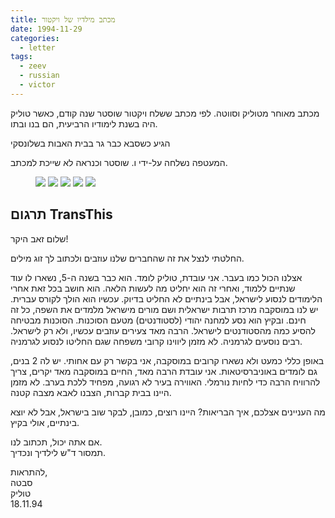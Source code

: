 ```yaml
---
title: מכתב מילדיו של ויקטור
date: 1994-11-29
categories:
  - letter
tags:
  - zeev
  - russian
  - victor
---
```


מכתב מאוחר מטוליק וסווטה. לפי מכתב ששלח ויקטור שוסטר שנה קודם, כאשר טוליק היה בשנת לימודיו הרביעית, הם בנו ובתו.

הגיע כשסבא כבר גר בבית האבות בשלונסקי

המעטפה נשלחה על-ידי ו. שוסטר וכנראה לא שייכת למכתב.

<figure class="half">
    <a  href="/pupko-papers/assets/images/1994-11-29-sveta-tolik-1.jpg">
    <img src="/pupko-papers/assets/images/1994-11-29-sveta-tolik-1.jpg"></a>
    <a  href="/pupko-papers/assets/images/1994-11-29-sveta-tolik-2.jpg">
    <img src="/pupko-papers/assets/images/1994-11-29-sveta-tolik-2.jpg"></a>
    <a  href="/pupko-papers/assets/images/1994-11-29-sveta-tolik-3.jpg">
    <img src="/pupko-papers/assets/images/1994-11-29-sveta-tolik-3.jpg"></a>
    <a  href="/pupko-papers/assets/images/1994-11-29-sveta-tolik-4.jpg">
    <img src="/pupko-papers/assets/images/1994-11-29-sveta-tolik-4.jpg"></a>
    <a  href="/pupko-papers/assets/images/1994-11-29-sveta-tolik-5.jpg">
    <img src="/pupko-papers/assets/images/1994-11-29-sveta-tolik-5.jpg"></a>
</figure>

## תרגום TransThis

שלום זאב היקר!

החלטתי לנצל את זה שהחברים שלנו עוזבים ולכתוב לך זוג מילים.

אצלנו הכול כמו בעבר. אני עובדת, טוליק לומד.
הוא כבר בשנה ה-5, נשארו לו עוד שנתיים ללמוד, ואחרי זה הוא יחליט מה לעשות הלאה.
הוא חושב בכל זאת אחרי הלימודים לנסוע לישראל, אבל בינתיים לא החליט בדיוק.
עכשיו הוא הולך לקורס עברית.
יש לנו במוסקבה מרכז תרבות ישראלית ושם מורים מישראל מלמדים את השפה, כל זה חינם.
ובקיץ הוא נסע למחנה יהודי (לסטודנטים) מטעם הסוכנות.
הסוכנות מבטיחה להסיע כמה מהסטודנטים לישראל.
הרבה מאד צעירים עוזבים עכשיו, ולא רק לישראל.
רבים נוסעים לגרמניה.
לא מזמן ליווינו קרובי משפחה שגם החליטו לנסוע לגרמניה.

באופן כללי כמעט ולא נשארו קרובים במוסקבה, אני בקשר רק עם אחותי.
יש לה 2 בנים, גם לומדים באוניברסיטאות.
אני עובדת הרבה מאד, החיים במוסקבה מאד יקרים, צריך להרוויח הרבה כדי לחיות נורמלי.
האווירה בעיר לא רגועה, מפחיד ללכת בערב.
לא מזמן היינו בבית קברות, הצבנו לאבא מצבה קטנה.

מה העניינים אצלכם, איך הבריאות?
היינו רוצים, כמובן, לבקר שוב בישראל, אבל לא יוצא בינתיים, אולי בקיץ.

אם אתה יכול, תכתוב לנו.  
תמסור ד"ש לילדיך ונכדיך.

להתראות,  
סבטה  
טוליק  
18.11.94
